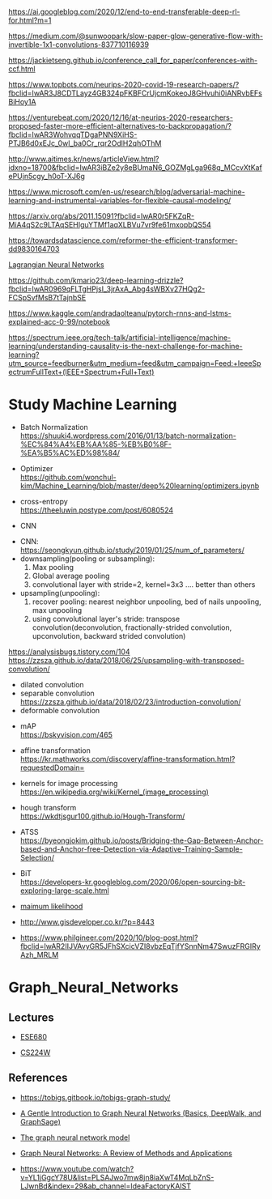 https://ai.googleblog.com/2020/12/end-to-end-transferable-deep-rl-for.html?m=1

https://medium.com/@sunwoopark/slow-paper-glow-generative-flow-with-invertible-1x1-convolutions-837710116939

https://jackietseng.github.io/conference_call_for_paper/conferences-with-ccf.html

https://www.topbots.com/neurips-2020-covid-19-research-papers/?fbclid=IwAR3J8CDTLayz4GB324pFKBFCrUjcmKokeoJ8GHvuhi0iANRvbEFsBiHoy1A

https://venturebeat.com/2020/12/16/at-neurips-2020-researchers-proposed-faster-more-efficient-alternatives-to-backpropagation/?fbclid=IwAR3WohvqqTDgaPNN9XiHS-PTJB6d0xEJc_0wl_ba0Cr_rqr2OdlH2qhOThM

http://www.aitimes.kr/news/articleView.html?idxno=18700&fbclid=IwAR3iBZe2y8eBUmaN6_GOZMgLga968q_MCcvXtKafePUjn5cgy_h0oT-XJ6g

https://www.microsoft.com/en-us/research/blog/adversarial-machine-learning-and-instrumental-variables-for-flexible-causal-modeling/

https://arxiv.org/abs/2011.15091?fbclid=IwAR0r5FKZqR-MiA4qS2c9LTAqSEHIguYTMf1aqXLBVu7vr9fe61mxopbQS54

https://towardsdatascience.com/reformer-the-efficient-transformer-dd9830164703

[Lagrangian Neural Networks](https://arxiv.org/pdf/2003.04630.pdf)

https://github.com/kmario23/deep-learning-drizzle?fbclid=IwAR0969qFLTgHPjsI_3jrAxA_Abg4sWBXv27HQg2-FCSpSvfMsB7tTajnbSE

https://www.kaggle.com/andradaolteanu/pytorch-rnns-and-lstms-explained-acc-0-99/notebook


https://spectrum.ieee.org/tech-talk/artificial-intelligence/machine-learning/understanding-causality-is-the-next-challenge-for-machine-learning?utm_source=feedburner&utm_medium=feed&utm_campaign=Feed:+IeeeSpectrumFullText+(IEEE+Spectrum+Full+Text)

# Study Machine Learning


* Batch Normalization <br/>
https://shuuki4.wordpress.com/2016/01/13/batch-normalization-%EC%84%A4%EB%AA%85-%EB%B0%8F-%EA%B5%AC%ED%98%84/

* Optimizer <br/>
https://github.com/wonchul-kim/Machine_Learning/blob/master/deep%20learning/optimizers.ipynb

* cross-entropy <br/>
https://theeluwin.postype.com/post/6080524

* CNN <br/>
- CNN: https://seongkyun.github.io/study/2019/01/25/num_of_parameters/
- downsampling(pooling or subsampling):
   1. Max pooling
   2. Global average pooling
   3. convolutional layer with stride=2, kernel=3x3 .... better than others
- upsampling(unpooling):
   1. recover pooling: nearest neighbor unpooling, bed of nails unpooling, max unpooling
   2. using convolutional layer's stride: transpose convolution(deconvolution, fractionally-strided convolution, upconvolution, backward strided convolution)


https://analysisbugs.tistory.com/104
https://zzsza.github.io/data/2018/06/25/upsampling-with-transposed-convolution/


- dilated convolution
- separable convolution <br/>
https://zzsza.github.io/data/2018/02/23/introduction-convolution/
- deformable convolution

* mAP <br/>
https://bskyvision.com/465

* affine transformation <br/>
https://kr.mathworks.com/discovery/affine-transformation.html?requestedDomain=

* kernels for image processing <br/>
https://en.wikipedia.org/wiki/Kernel_(image_processing)

* hough transform <br/>
https://wkdtjsgur100.github.io/Hough-Transform/

* ATSS <br/>
 https://byeongjokim.github.io/posts/Bridging-the-Gap-Between-Anchor-based-and-Anchor-free-Detection-via-Adaptive-Training-Sample-Selection/
 
* BiT <br/>
https://developers-kr.googleblog.com/2020/06/open-sourcing-bit-exploring-large-scale.html

* [maimum likelihood](https://process-mining.tistory.com/93) <br/>

* http://www.gisdeveloper.co.kr/?p=8443

* https://www.philgineer.com/2020/10/blog-post.html?fbclid=IwAR2IIJVAvyGR5JFhSXcicVZI8vbzEqTjfYSnnNm47SwuzFRGIRyAzh_MRLM



# Graph_Neural_Networks

## Lectures
* [ESE680](https://gnn.seas.upenn.edu/?fbclid=IwAR1Nvoxo5prQw_OVqxmWn8SowMX_1tfQApl3xVXGT3n2lMmf7FlOBc8Fs4o)

* [CS224W](http://web.stanford.edu/class/cs224w/index.html#schedule)


## References

* https://tobigs.gitbook.io/tobigs-graph-study/

* [A Gentle Introduction to Graph Neural Networks (Basics, DeepWalk, and GraphSage)](https://towardsdatascience.com/a-gentle-introduction-to-graph-neural-network-basics-deepwalk-and-graphsage-db5d540d50b3)

* [The graph neural network model](http://citeseerx.ist.psu.edu/viewdoc/download?doi=10.1.1.1015.7227&rep=rep1&type=pdf)

* [Graph Neural Networks: A Review of Methods and Applications](https://arxiv.org/pdf/1812.08434.pdf)

* https://www.youtube.com/watch?v=YL1jGgcY78U&list=PLSAJwo7mw8jn8iaXwT4MqLbZnS-LJwnBd&index=29&ab_channel=IdeaFactoryKAIST
